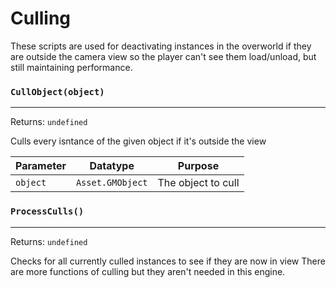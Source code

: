 # Culling
These scripts are used for deactivating instances in the overworld if they are outside the camera view
so the player can't see them load/unload, but still maintaining performance.

### `CullObject(object)`
---
 Returns: `undefined`

Culls every isntance of the given object if it's outside the view

| Parameter | Datatype  | Purpose |
|-----------|-----------|---------|
|`object` |`Asset.GMObject` |The object to cull |
























### `ProcessCulls()`
---
 Returns: `undefined`

Checks for all currently culled instances to see if they are now in view
There are more functions of culling but they aren't needed in this engine.
